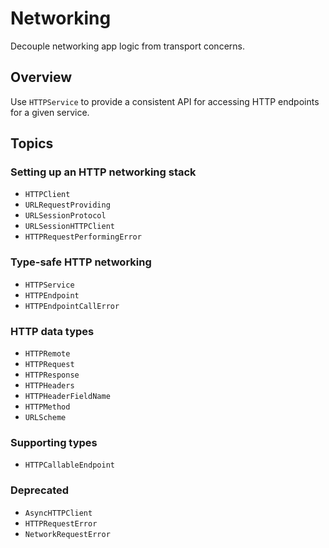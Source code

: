 # Networking

Decouple networking app logic from transport concerns.

## Overview

Use ``HTTPService`` to provide a consistent API for accessing HTTP endpoints for a given service. 

## Topics

### Setting up an HTTP networking stack 

- ``HTTPClient``
- ``URLRequestProviding``
- ``URLSessionProtocol``
- ``URLSessionHTTPClient``
- ``HTTPRequestPerformingError``

### Type-safe HTTP networking  

- ``HTTPService``
- ``HTTPEndpoint``
- ``HTTPEndpointCallError``

### HTTP data types 

- ``HTTPRemote``
- ``HTTPRequest``
- ``HTTPResponse``
- ``HTTPHeaders``
- ``HTTPHeaderFieldName``
- ``HTTPMethod``
- ``URLScheme``

### Supporting types

- ``HTTPCallableEndpoint``

### Deprecated

- ``AsyncHTTPClient``
- ``HTTPRequestError``
- ``NetworkRequestError``
